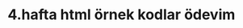 <!DOCTYPE html>
<html>
<head>
</head>
<body>
  <h1>4.hafta html örnek kodlar ödevim </h1>
</body>
</html>
